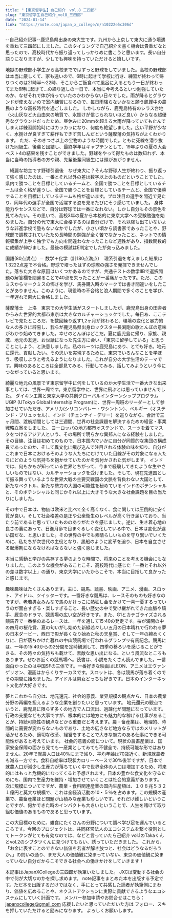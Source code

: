 ```yaml
---
title: "【東京留学生】自己紹介　vol.8 三四郎"
slug: "東京留学生自己紹介_vol8_三四郎"
date: "2024-01-14"
link: "https://note.com/japan_x_college/n/n10222e5c306d"
---
```


--自己紹介記事--鹿児島県出身の東大生です。九州から上京して東大に通う境遇を重ねて三四郎にしました。このタイミングで自己紹介を書く機会は貴重だなと思ったので、高校時代から振り返ってしっかりめに書こうと思います。長い自分語りになりますが、少しでも興味を持っていただけると嬉しいです。

地獄の野球部小学生から高校までではずっと野球をしていました。高校の野球部は本当に厳しくて、家も遠いので、6時に起きて学校に行き、練習が終わって帰りつくのは21時半〜22時、そこからご飯食べて風呂に入るともう一日が終わってまた6時に起きて…の繰り返しの一日で、本当に今考えるといつ勉強していたのか、なぜそれで体が持っていたのかわからない日々でした。雨が降るとグラウンドが使えないので室内練習になるので、毎日雨降らないかなと願う飢饉中の農民のような高校時代を過ごしました。
しかしながら、鹿児島特有のシラス台地（火山灰など火山由来の地質で、水捌けが信じられないほど良い）からなる超優秀なグラウンドだったため、昼休みに20mmを超える大雨が降っていても止んでしまえば練習開始時にはカラカラになり、何度も絶望しました。広い平野が少なく、水捌けが良すぎて耕作もできず苦しんだという薩摩藩の気持ちがよくわかります。
ただ、そのきつさ以上の宝物のような時間でした。ともに死線を潜り抜けた同級生、後輩と団結し、最終学年はキャプテンとして、19年ぶりの夏の大会ベスト4の結果を残すことができました。野球をやって得たものは数知れず、本当に当時の指導者の方や親、先輩後輩同級生には頭があがりません。

　綺麗な坊主です野球引退後　なぜ東大に？そんな野球人生が終わり、振り返って強く感じたのは、一番とそれ以外の差は数字以上のものだということでした。
県内で勝つことを目標としているチームと、全国で勝つことを目標としているチームは全く格が違うし、全国で勝つことを目標としているチームと、全国で優勝することを目標にしているチームも格が違います。プロ注目の選手を間近で見たり、同年代の選手が全国で活躍する姿を見るたびにそう感じていました。
身体能力やセンスなどで、自分は野球では一番になれない。しかし自分もその景色を見てみたい。その思いで、高校3年の夏から本格的に東京大学への受験勉強を始めました。自分の代で東大に合格するのは自分だけで、それ以降も出ていないような非進学校で塾もないなかでしたが、小さい頃から読書家であったことや、野球部で調教されていたため長時間の勉強が全く苦でなかったこと、ネットでの情報収集が上手く独学でも方向を間違わなかったことなど適性があり、指数関数的に成績が伸びました。最後の模試はE判定でしたが突っ込みました。

国語(80点満点）＝ 数学＋化学（計180点満点）　理系引退を考えました結果は1.3222点差で不合格。野球で培ったはずの球際の強さを発揮できませんでした。落ちた大きな原因はいくつかあるのですが、共通テストの数学ⅡBで選択問題の解答欄を間違ることで40点を失ったことが一番痛かったです。ただ、このミスからマークミスの怖さを学び、馬券購入時のマークでは書き間違いをしたことがありません。このように、現役時の不合格と浪人期間で多くのことを学び、一年遅れで東大に合格しました。

薩摩藩士　上洛　東京での大学生活がスタートしましたが、鹿児島出身の田舎者からみた世界的大都市東京は大きなカルチャーショックでした。毎日あ、ここテレビで見たところだ、を数回繰り返す1,2ヶ月が終わると、環境の変化と暴力的な人の多さに辟易し、我らが鹿児島県出身ロックスター長渕剛の歌とんぼの意味がわかり始めてきました。幸せのとんぼはどこだ。夏に鹿児島に帰り、家族、親戚、地元の友達、お世話になった先生方に会い、「東京に留学している」と思うことにしよう、と決意しました。私のルーツは鹿児島にあり、とても好き。地元に還元、貢献したい。その思いを実現するために、東京でいろんなことを学ぼう、吸収しようと考えるようになりました。これが自分の大学生活のテーマです。興味のあるところは全部見てみる、行動してみる、話してみようという今につながっていると思います。

綺麗な地元の風景です東京留学中に何をしているのか大学生活で一番大きな出来事としては、世界一周です。東京留学中に、世界に飛ぶとは思っていませんでした。
ダイキン工業と東京大学の共創グローバルインターンシッププログラム UGIP (UTokyo Global Internship Program)に、世界一周班のリーダーとして参加させていただき、アメリカ(シリコンバレー・ワシントン）、ベルギー（オステンド・ブリュッセル）、インド（チェンナイ・デリー）を巡りながら、合計で三ヶ月間、渡航期間としては三週間、世界の社会課題を解決するための経営・事業戦略立案をしました。
ヨーロッパの地方都市オステンドで、スーツを着てマスクをつけるアジア人という、その場所で明らかな異邦人になる経験をしました。その目線、注目は初めてのもので、日本国内でいかに自分が同質的な集団の構成員であったのか、そして異文化に飛び込んで注目される体験の味を知り、自分がこれまで日本におけるそのような人たちにむけていた目線がその対象になる人たちにどのような気持ちを抱かせていたのかを気付かされた気がします。
インドでは、何もかもが知っている世界とちがって、今まで経験してきたような生やさしいものではない、カルチャーショックを受けました。そして、現在先進国として振る舞っているような世界大戦の主要交戦国の文脈を背負わない大国として、新たなベクトル、新たな勢力の大国の可能性を秘めているインドのポテンシャルと、そのポテンシャルと同じかそれ以上に大きそうな大きな社会課題を目の当たりにしました。

その中で日本は、物価は欧米と比べて全く高くなく、食に関しては圧倒的に安く質が良い。そして社会格差の是正や公衆衛生のレベルが高く行き届いており、当たり前であると思っていたもののありがたさを感じました。逆に、生き着心地の良さの裏にあって、日進月歩で目まぐるしく変化している中で、日本は変化が遅い国だな、と思いました。その世界の中でも素晴らしいものを守り繋いでいくために、私たちが次世代の主役となり、黒船のように変革を迫り、日本を自立させる起爆剤にならなければならないと強く感じました。

本当に感動と学びの共存する夢のような時間で、将来のことを考える機会にもなりました。このような機会があることこそ、高校時代に感じた「一番とそれ以外の差は数字以上」の通り、東京大学にいたからこそで、本当に目指して良かったと感じます。

趣味趣味はたくさんあります。主に、競馬、読書、映画、アニメ、漫画、スロット、アイドル、ツイッターです。一番好きな競馬は、レースそのものも好きなのですが、老若男女みんなで馬のかけっこに熱狂し金をかけて一喜一憂するっていうのが面白すぎる・楽しすぎること、長い歴史の中で受け継がれてきた血脈や騎手、厩舎のドラマ、競馬場の広い空が好きです。また、G1とカテゴライズされる競馬界で一番格のあるレースは、一年を通して15:40の発走です。桜が満開の中の四月の桜花賞、夏の匂いがし始めた新緑若々しい五月の日本晴れで行われる夢の日本ダービー、西日で影が長くなり始めた秋の天皇賞、そして一年の締めくくりに、日が落ちかけた暮れの中山競馬場で行われるグランプリ有馬記念。競馬には、一年の15:40からの2分間を定時観測して、四季の移ろいを感じることができる、その時々の気持ちも載せて、素敵な思い出になる、という風流なところもあります。ぜひお近くの競馬場へ。読書は、小説をたくさん読んでました。一番面白かったのは中国SFの三体です。一番好きな映画はLEON、アニメはエヴァンゲリオン、漫画はからくりサーカスです。スロットは、冬は競馬が落ち着くのでその期間に始めました。アイドルは男女どっちも好きです。日本のインターネット文化が大好きです。


夢とこれから自分は、地元還元、社会的意義、業界規模の観点から、日本の農業分野の再編を担えるような企業を創りたいと思っています。
地元還元の観点でいうと、鹿児島に限らず多くの地方で人口流出、過疎化が問題になっています。行政の支援なども大事ですが、根本的には地方にも魅力的な稼げる仕事があることが、持続可能性の観点などから重要だと考えます。農・畜産業は、地理的、時間的に需要が変わらないものであり、土地の広さなど地方ならではのメリットが活かせるため、適切な改革、経営をすることで大きな魅力のある仕事にできる可能性があると考えています。
社会的意義の面について。現状の農畜産業は、国家安全保障の面から見ても一産業としてみても不健全で、持続可能な形ではありません。20年で就農人口は40%にまで減り、平均年齢は70歳近く、新規就農者も減る一方です。食料自給率は現状カロリーベースで30%後半ですが、日本で就農人口が減少し生産力が落ちていく中で世界全体の人口は増加するため、将来的にはもっと危機的になってくると予想されます。日本の豊かな食文化を守るためにも、国内で生産力を維持・増加させていくことは社会的意義があります。
次に規模についてですが、農業・食料関連産業の国内生産額は、１０８兆５３２１億円と莫大な規模で、これは全経済活動の10・５％を占めます。この規模の産業で、農畜産業ほど問題が山積みな産業も珍しいです。それだけ難しいということですが、何かできた時のインパクトも大きいということで、人生を賭けて取り組む価値のあるものであると思っています。


この大目標のために、雑食にたくさんの分野について調べ学び足を運んでいるところです。今回のプロジェクトは、共同経営法人のエコシステムを繋ぐ役割としてトークンがとても有効なのでは、などと言っていたら己紹介 vol.1のTakaくんとvol.2のシブタツくんに見つけてもらい、誘っていただきました。
これから、「お金に表すことのできない価値を若者が解き放つと、社会はどうなるだろうか。」の問いの通り、まだ大人の価値観に染まっていない、東京の価値観に染まっていない自分だからこそできる社会への働きかけをしていきます！

本記事はJapanXCollegeの三四郎が執筆いたしました。
JXCは変動する社会の中で何が大切なのかを探し求めます。
note記事をまとめた本を出版する予定です。ただ本を出版するだけではなく、手にとって共感した読者が執筆側にまわり、価値を広めることや、ネクストアクションに実際に貢献できるようなエコシステムにしていく計画です。
メンバー参加申請やお問合せはこちら：japanxcollege@gmail.com
応援したいと思っていただいた方は
フォロー、スキを押していただけると励みになります。
よろしくお願いします。